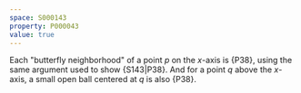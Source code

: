 ```yaml
---
space: S000143
property: P000043
value: true
---
```


Each "butterfly neighborhood" of a point $p$ on the $x$-axis is {P38}, using the same argument used to show {S143|P38}.  And for a point $q$ above the $x$-axis, a small open ball centered at $q$ is also {P38}.
